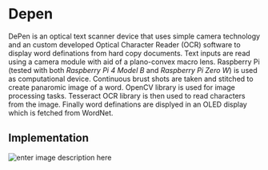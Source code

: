﻿# Depen
DePen is an optical text scanner device that uses simple camera technology and an custom developed Optical Character Reader (OCR) software to display word definations from hard copy documents. Text inputs are read using a camera module with aid of a plano-convex macro lens. Raspberry Pi (tested with both *Raspberry Pi 4 Model B* and *Raspberry Pi Zero W*) is used as  computational device. Continuous brust shots are taken and stitched to create panaromic image of a word. OpenCV library is used for image processing tasks. Tesseract OCR library is then used to read characters from the image. Finally word definations are displyed in an OLED display which is fetched from WordNet. 

## Implementation

![enter image description here](https://i.imgur.com/jtngLl3.jpg)
